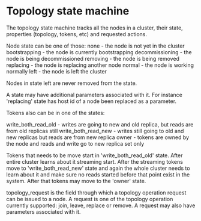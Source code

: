 # Topology state machine

The topology state machine tracks all the nodes in a cluster,
their state, properties (topology, tokens, etc) and requested actions.

Node state can be one of those:
 none             - the node is not yet in the cluster
 bootstrapping    - the node is currently bootstrapping
 decommissioning  - the node is being decommissioned
 removing         - the node is being removed
 replacing        - the node is replacing another node
 normal           - the node is working normally
 left             - the node is left the cluster

Nodes in state left are never removed from the state.

A state may have additional parameters associated with it. For instance
'replacing' state has host id of a node been replaced as a parameter.

Tokens also can be in one of the states:

write_both_read_old - writes are going to new and old replica, but reads are from
             old replicas still
write_both_read_new - writes still going to old and new replicas but reads are
             from new replica
owner      - tokens are owned by the node and reads and write go to new
             replica set only

Tokens that needs to be move start in 'write_both_read_old' state. After entire
cluster learns about it streaming start. After the streaming tokens move
to 'write_both_read_new' state and again the whole cluster needs to learn about it
and make sure no reads started before that point exist in the system.
After that tokens may move to the 'owner' state.

topology_request is the field through which a topology operation request
can be issued to a node. A request is one of the topology operation
currently supported: join, leave, replace or remove. A request may also
have parameters associated with it.
